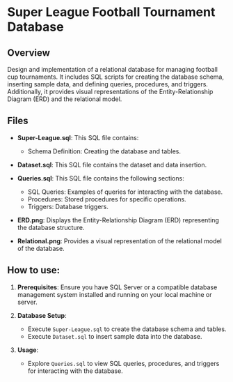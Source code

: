 # Super League Football Tournament Database

## Overview

Design and implementation of a relational database for managing football cup tournaments. It includes SQL scripts for creating the database schema, inserting sample data, and defining queries, procedures, and triggers. Additionally, it provides visual representations of the Entity-Relationship Diagram (ERD) and the relational model.

## Files

- **Super-League.sql**: This SQL file contains:

  - Schema Definition: Creating the database and tables.

- **Dataset.sql**: This SQL file contains the dataset and data insertion.

- **Queries.sql**: This SQL file contains the following sections:

  - SQL Queries: Examples of queries for interacting with the database.
  - Procedures: Stored procedures for specific operations.
  - Triggers: Database triggers.

- **ERD.png**: Displays the Entity-Relationship Diagram (ERD) representing the database structure.

- **Relational.png**: Provides a visual representation of the relational model of the database.

## How to use:

1. **Prerequisites**: Ensure you have SQL Server or a compatible database management system installed and running on your local machine or server.

2. **Database Setup**:

   - Execute `Super-League.sql` to create the database schema and tables.
   - Execute `Dataset.sql` to insert sample data into the database.

3. **Usage**:
   - Explore `Queries.sql` to view SQL queries, procedures, and triggers for interacting with the database.
